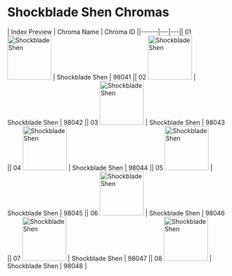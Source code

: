 # Shockblade Shen Chromas

| Index  Preview | Chroma Name | Chroma ID ||------|---|---|| 01  <img src='https://raw.communitydragon.org/latest/plugins/rcp-be-lol-game-data/global/default/v1/champion-chroma-images/98/98041.png' alt='Shockblade Shen' width='100'> | Shockblade Shen | 98041 || 02  <img src='https://raw.communitydragon.org/latest/plugins/rcp-be-lol-game-data/global/default/v1/champion-chroma-images/98/98042.png' alt='Shockblade Shen' width='100'> | Shockblade Shen | 98042 || 03  <img src='https://raw.communitydragon.org/latest/plugins/rcp-be-lol-game-data/global/default/v1/champion-chroma-images/98/98043.png' alt='Shockblade Shen' width='100'> | Shockblade Shen | 98043 || 04  <img src='https://raw.communitydragon.org/latest/plugins/rcp-be-lol-game-data/global/default/v1/champion-chroma-images/98/98044.png' alt='Shockblade Shen' width='100'> | Shockblade Shen | 98044 || 05  <img src='https://raw.communitydragon.org/latest/plugins/rcp-be-lol-game-data/global/default/v1/champion-chroma-images/98/98045.png' alt='Shockblade Shen' width='100'> | Shockblade Shen | 98045 || 06  <img src='https://raw.communitydragon.org/latest/plugins/rcp-be-lol-game-data/global/default/v1/champion-chroma-images/98/98046.png' alt='Shockblade Shen' width='100'> | Shockblade Shen | 98046 || 07  <img src='https://raw.communitydragon.org/latest/plugins/rcp-be-lol-game-data/global/default/v1/champion-chroma-images/98/98047.png' alt='Shockblade Shen' width='100'> | Shockblade Shen | 98047 || 08  <img src='https://raw.communitydragon.org/latest/plugins/rcp-be-lol-game-data/global/default/v1/champion-chroma-images/98/98048.png' alt='Shockblade Shen' width='100'> | Shockblade Shen | 98048 |